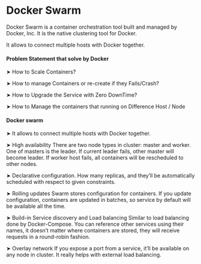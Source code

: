 
# Docker Swarm

Docker Swarm is a container orchestration tool built and managed by Docker, Inc. 
It is the native clustering tool for Docker.

It allows to connect multiple hosts with Docker together.

#### Problem Statement that solve by Docker 
➤ How to Scale Containers? 

➤ How to manage Containers or re-create if they Fails/Crash? 

➤ How to Upgrade the Service with Zero DownTime? 

➤ How to Manage the containers that running on Difference Host / Node

#### Docker swarm 

➤ It allows to connect multiple hosts with Docker together.

➤ High availability 
  There are two node types in cluster: master and worker. One of masters is the leader. If current leader fails, other master will become leader. If worker host fails, all containers will be rescheduled to other nodes.

➤ Declarative configuration.
  How many replicas, and they’ll be automatically scheduled with respect to given constraints.

➤ Rolling updates 
  Swarm stores configuration for containers. If you update configuration, containers are updated in batches, so service by default will be available all the time.

➤ Build-in Service discovery and Load balancing
  Similar to load balancing done by Docker-Compose. You can reference other services using their names, it doesn’t matter where containers are stored, they will receive requests in a round-robin fashion.

➤ Overlay network 
  If you expose a port from a service, it’ll be available on any node in cluster. It really helps with external load balancing.




